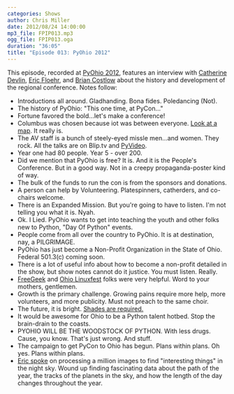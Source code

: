 ```yaml
---
categories: Shows
author: Chris Miller
date: 2012/08/24 14:00:00
mp3_file: FPIP013.mp3
ogg_file: FPIP013.oga
duration: "36:05"
title: "Episode 013: PyOhio 2012"
---
```

This episode, recorded at [PyOhio 2012][PyOhio], features an interview with [Catherine Devlin][cd], [Eric Floehr][ef], and [Brian Costlow][bc] about the history and development of the regional conference. Notes follow:

 * Introductions all around. Gladhanding. Bona fides. Poledancing (Not).
 * The history of PyOhio: "This one time, at PyCon..."
 * Fortune favored the bold...let's make a conference!
 * Columbus was chosen because iot was between everyone. [Look at a map][columbus]. It really is.
 * The AV staff is a bunch of steely-eyed missle men...and women. They rock. All the talks are on Blip.tv and [PyVideo][pyvideo].
 * Year one had 80 people. Year 5 - over 200.
 * Did we mention that PyOhio is free? It is. And it is the People's Conference. But in a good way. Not in a creepy propaganda-poster kind of way.
 * The bulk of the funds to run the con is from the sponsors and donations.
 * A person can help by Volunteering. Platespinners, catherders, and co-chairs welcome.
 * There is an Expanded Mission. But you're going to have to listen. I'm not telling you what it is. Nyah.
 * Ok. I Lied. PyOhio wants to get into teaching the youth and other folks new to Python, "Day Of Python" events.
 * People come from all over the country to PyOhio. It is at destination, nay, a PILGRIMAGE.
 * PyOhio has just become a Non-Profit Organization in the State of Ohio. Federal 501.3(c) coming soon.
 * There is a lot of useful info about how to become a non-profit detailed in the show, but show notes cannot do it justice. You must listen. Really.
 * [FreeGeek][fg] and [Ohio Linuxfest][olf] folks were very helpful. Word to your mothers, gentlemen.
 * Growth is the primary challenge. Growing pains require more help, more volunteers, and more publicity. Must not preach to the same choir.
 * The future, it is bright. [Shades are required.][shades]
 * It would be awesome for Ohio to be a Python talent hotbed. Stop the brain-drain to the coasts.
 * PYOHIO WILL BE THE WOODSTOCK OF PYTHON. With less drugs. Cause, you know. That's just wrong. And stuff.
 * The campaign to get PyCon to Ohio has begun. Plans within plans. Oh yes. Plans within plans.
 * [Eric spoke][Eric's slides] on processing a million images to find "interesting things" in the night sky. Wound up finding fascinating data about the path of the year, the tracks of the planets in the sky, and how the length of the day changes throughout the year.


 [PyOhio]: http://pyohio.org
 [Eric's slides]: http://bit.ly/ospw-talk
 [cd]: http://catherinedevlin.blogspot.com/
 [ef]: http://www.linkedin.com/in/floehr
 [bc]: http://www.linkedin.com/in/briancostlow
 [columbus]: https://maps.google.com/maps?q=columbus+ohio&ie=UTF-8&hq=&hnear=0x883889c1b990de71:0xe43266f8cfb1b533,Columbus,+OH&gl=us&ei=M6s6UPKGJoHH6wHZ44DwBA&ved=0CLcBELYD
 [pyvideo]: http://pyvideo.org/
 [fg]: http://freegeekcolumbus.org/
 [olf]: http://ohiolinux.org/
 [shades]: http://www.youtube.com/watch?v=8qrriKcwvlY


